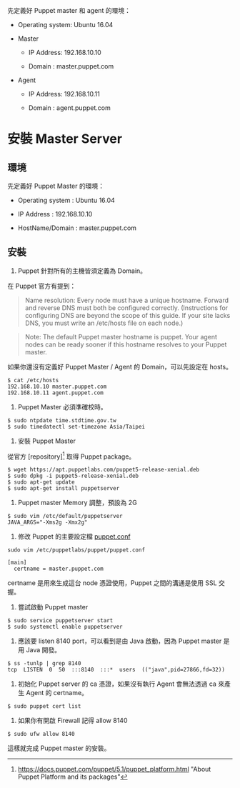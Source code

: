 先定義好 Puppet master 和 agent 的環境：

  - Operating system: Ubuntu 16.04

  - Master
  
    - IP Address: 192.168.10.10

    - Domain : master.puppet.com
  
  - Agent
    
    - IP Address: 192.168.10.11

    - Domain : agent.puppet.com


# 安裝 Master Server

## 環境

先定義好 Puppet Master 的環境：

  - Operating system : Ubuntu 16.04

  - IP Address : 192.168.10.10

  - HostName/Domain : master.puppet.com

## 安裝    
    
1. Puppet 針對所有的主機皆須定義為 Domain。

  在 Puppet 官方有提到：
    
  > Name resolution: Every node must have a unique hostname. Forward and reverse DNS must both be configured correctly. (Instructions for configuring DNS are beyond the scope of this guide. If your site lacks DNS, you must write an /etc/hosts file on each node.)
    
  > Note: The default Puppet master hostname is puppet. Your agent nodes can be ready sooner if this hostname resolves to your Puppet master.
    
  如果你還沒有定義好 Puppet Master / Agent 的 Domain，可以先設定在 hosts。
    
  ```shell
  $ cat /etc/hosts
  192.168.10.10 master.puppet.com
  192.168.10.11 agent.puppet.com
  ```

1. Puppet Master 必須準確校時。

  ```shell
  $ sudo ntpdate time.stdtime.gov.tw
  $ sudo timedatectl set-timezone Asia/Taipei
  ```

1. 安裝 Puppet Master

  從官方 [repository][^1] 取得 Puppet package。

  ```shell
  $ wget https://apt.puppetlabs.com/puppet5-release-xenial.deb
  $ sudo dpkg -i puppet5-release-xenial.deb
  $ sudo apt-get update
  $ sudo apt-get install puppetserver
  ```
  
1. Puppet master Memory 調整，預設為 2G

  ```shell
  $ sudo vim /etc/default/puppetserver
  JAVA_ARGS="-Xms2g -Xmx2g"
  ```

1. 修改 Puppet 的主要設定檔 [puppet.conf][puppet-conf]

  ```shell
  sudo vim /etc/puppetlabs/puppet/puppet.conf
  
  [main]
    certname = master.puppet.com
  ```

  certname 是用來生成這台 node 憑證使用，Puppet 之間的溝通是使用 SSL 交握。
  

1. 嘗試啟動 Puppet master

  ```shell
  $ sudo service puppetserver start
  $ sudo systemctl enable puppetserver
  ```

1. 應該要 listen 8140 port，可以看到是由 Java 啟動，因為 Puppet master 是用 Java 開發。

  ```shell
  $ ss -tunlp | grep 8140
  tcp  LISTEN  0  50  :::8140  :::*  users  (("java",pid=27866,fd=32))
  ```

1. 初始化 Puppet server 的 ca 憑證，如果沒有執行 Agent 會無法透過 ca 來產生 Agent 的 certname。

  ```shell
  $ sudo puppet cert list
  ```

1. 如果你有開啟 Firewall 記得 allow 8140

  ```shell
  $ sudo ufw allow 8140
  ```

這樣就完成 Puppet master 的安裝。

[^1]: https://docs.puppet.com/puppet/5.1/puppet_platform.html "About Puppet Platform and its packages"

[puppet-conf]: https://docs.puppet.com/puppet/5.0/configuration.html













